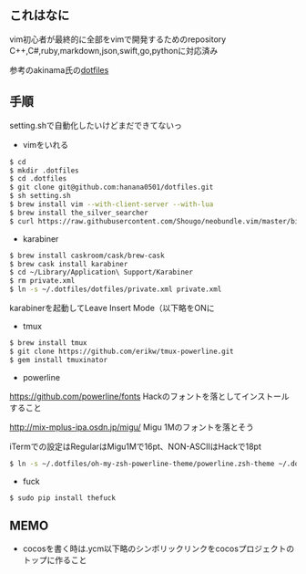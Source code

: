## これはなに
vim初心者が最終的に全部をvimで開発するためのrepository  
C++,C#,ruby,markdown,json,swift,go,pythonに対応済み   

参考のakinama氏の[dotfiles](https://github.com/akinama/dotfiles)  

## 手順

setting.shで自動化したいけどまだできてないっ

- vimをいれる

```sh
$ cd
$ mkdir .dotfiles
$ cd .dotfiles
$ git clone git@github.com:hanana0501/dotfiles.git
$ sh setting.sh
$ brew install vim --with-client-server --with-lua
$ brew install the_silver_searcher
$ curl https://raw.githubusercontent.com/Shougo/neobundle.vim/master/bin/install.sh | sh
```

- karabiner

```sh
$ brew install caskroom/cask/brew-cask
$ brew cask install karabiner
$ cd ~/Library/Application\ Support/Karabiner
$ rm private.xml
$ ln -s ~/.dotfiles/dotfiles/private.xml private.xml
```

karabinerを起動してLeave Insert Mode（以下略をONに

- tmux

```sh
$ brew install tmux
$ git clone https://github.com/erikw/tmux-powerline.git
$ gem install tmuxinator
```

- powerline

https://github.com/powerline/fonts
Hackのフォントを落としてインストールすること

http://mix-mplus-ipa.osdn.jp/migu/
Migu 1Mのフォントを落とそう

iTermでの設定はRegularはMigu1Mで16pt、NON-ASCIIはHackで18pt

```sh
$ ln -s ~/.dotfiles/oh-my-zsh-powerline-theme/powerline.zsh-theme ~/.dotfiles/oh-my-zsh/custom/themes/powerline.zsh-theme
```

- fuck
```
$ sudo pip install thefuck
```

## MEMO

- cocosを書く時は.ycm以下略のシンボリックリンクをcocosプロジェクトのトップに作ること


